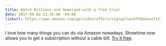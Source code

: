 ```yaml
---
title: Watch Billions and Homeland with a free trial
date: 2017-09-02 11:35:00 -04:00
linkurl: https://www.amazon.com/gp/video/offers/signup?ie=UTF8&benefitID=showtimeSub&ref_=assoc_tag_ph_1459527768921&_encoding=UTF8&camp=1789&creative=9325&linkCode=pf4&tag=rachelslurs-20&linkId=f79d05ff047e0c09d937c95117da5ffa
---
```


I love how many things you can do via Amazon nowadays. Showtime now allows you to get a subscription without a cable bill. [Try it free](https://www.amazon.com/gp/video/offers/signup?ie=UTF8&benefitID=showtimeSub&ref_=assoc_tag_ph_1459527768921&_encoding=UTF8&camp=1789&creative=9325&linkCode=pf4&tag=rachelslurs-20&linkId=f79d05ff047e0c09d937c95117da5ffa).
